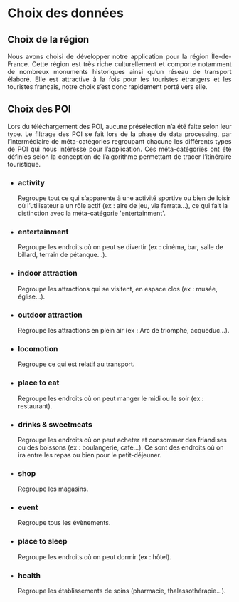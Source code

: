 # Choix des données

## Choix de la région
<p style="text-align:justify;">
Nous avons choisi de développer notre application pour la région Île-de-France. Cette région est très riche culturellement et comporte notamment de nombreux monuments historiques ainsi qu’un réseau de transport élaboré. Elle est attractive à la fois pour les touristes étrangers et les touristes français, notre choix s’est donc rapidement porté vers elle.</p>

## Choix des POI
<p style="text-align:justify;">
Lors du téléchargement des POI, aucune présélection n’a été faite selon leur type. Le filtrage des POI se fait lors de la phase de data processing, par l’intermédiaire de méta-catégories regroupant chacune les différents types de POI qui nous intéresse pour l’application. Ces méta-catégories ont été définies selon la conception de l’algorithme permettant de tracer l’itinéraire touristique.</p>

- ### activity
    Regroupe tout ce qui s’apparente à une activité sportive ou bien de loisir où l’utilisateur a un rôle actif (ex : aire de jeu, via ferrata…), ce qui fait la distinction avec la méta-catégorie 'entertainment'.

- ### entertainment
    Regroupe les endroits où on peut se divertir (ex : cinéma, bar, salle de billard, terrain de pétanque…).

- ### indoor attraction
    Regroupe les attractions qui se visitent, en espace clos (ex : musée, église…).

- ### outdoor attraction
    Regroupe les attractions en plein air (ex : Arc de triomphe, acqueduc…).

- ### locomotion
    Regroupe ce qui est relatif au transport.

- ### place to eat
    Regroupe les endroits où on peut manger le midi ou le soir (ex : restaurant).

- ### drinks & sweetmeats
    Regroupe les endroits où on peut acheter et consommer des friandises ou des boissons (ex : boulangerie, café…). Ce sont des endroits où on ira entre les repas ou bien pour le petit-déjeuner.

- ### shop
    Regroupe les magasins.
- ### event
    Regroupe tous les évènements.

- ### place to sleep
    Regroupe les endroits où on peut dormir (ex : hôtel).

- ### health
    Regroupe les établissements de soins (pharmacie, thalassothérapie…).

 
 

